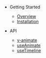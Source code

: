 - Getting Started

  - [Overview](/)
  - [Installation](getting-started/installation.md)

- API

  - [v-animate](api/v-animate.md)
  - [useAnimate](api/use-animate.md)
  - [useTimeline](api/use-timeline.md)